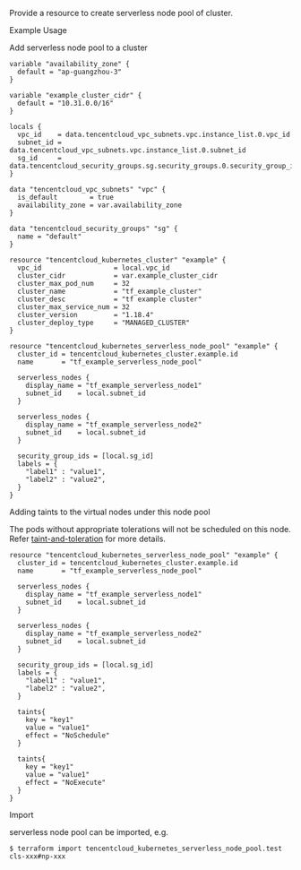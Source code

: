 Provide a resource to create serverless node pool of cluster.

Example Usage

Add serverless node pool to a cluster

```hcl
variable "availability_zone" {
  default = "ap-guangzhou-3"
}

variable "example_cluster_cidr" {
  default = "10.31.0.0/16"
}

locals {
  vpc_id    = data.tencentcloud_vpc_subnets.vpc.instance_list.0.vpc_id
  subnet_id = data.tencentcloud_vpc_subnets.vpc.instance_list.0.subnet_id
  sg_id     = data.tencentcloud_security_groups.sg.security_groups.0.security_group_id
}

data "tencentcloud_vpc_subnets" "vpc" {
  is_default        = true
  availability_zone = var.availability_zone
}

data "tencentcloud_security_groups" "sg" {
  name = "default"
}

resource "tencentcloud_kubernetes_cluster" "example" {
  vpc_id                  = local.vpc_id
  cluster_cidr            = var.example_cluster_cidr
  cluster_max_pod_num     = 32
  cluster_name            = "tf_example_cluster"
  cluster_desc            = "tf example cluster"
  cluster_max_service_num = 32
  cluster_version         = "1.18.4"
  cluster_deploy_type     = "MANAGED_CLUSTER"
}

resource "tencentcloud_kubernetes_serverless_node_pool" "example" {
  cluster_id = tencentcloud_kubernetes_cluster.example.id
  name       = "tf_example_serverless_node_pool"

  serverless_nodes {
    display_name = "tf_example_serverless_node1"
    subnet_id    = local.subnet_id
  }

  serverless_nodes {
    display_name = "tf_example_serverless_node2"
    subnet_id    = local.subnet_id
  }

  security_group_ids = [local.sg_id]
  labels = {
    "label1" : "value1",
    "label2" : "value2",
  }
}
```

Adding taints to the virtual nodes under this node pool

The pods without appropriate tolerations will not be scheduled on this node. Refer [taint-and-toleration](https://kubernetes.io/docs/concepts/scheduling-eviction/taint-and-toleration/) for more details.

```hcl
resource "tencentcloud_kubernetes_serverless_node_pool" "example" {
  cluster_id = tencentcloud_kubernetes_cluster.example.id
  name       = "tf_example_serverless_node_pool"

  serverless_nodes {
    display_name = "tf_example_serverless_node1"
    subnet_id    = local.subnet_id
  }

  serverless_nodes {
    display_name = "tf_example_serverless_node2"
    subnet_id    = local.subnet_id
  }

  security_group_ids = [local.sg_id]
  labels = {
    "label1" : "value1",
    "label2" : "value2",
  }

  taints{
    key = "key1"
    value = "value1"
    effect = "NoSchedule"
  }

  taints{
    key = "key1"
    value = "value1"
    effect = "NoExecute"
  }
}
```

Import

serverless node pool can be imported, e.g.

```
$ terraform import tencentcloud_kubernetes_serverless_node_pool.test cls-xxx#np-xxx
```
